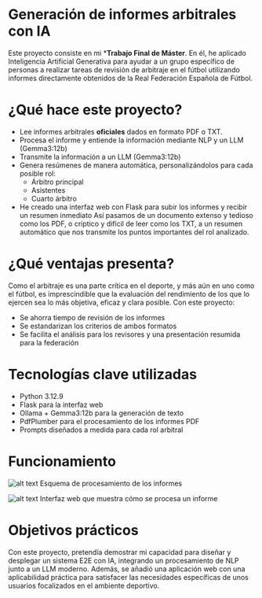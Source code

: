 # Generación de informes arbitrales con IA

Este proyecto consiste en mi ***Trabajo Final de Máster**. En él, he aplicado Inteligencia Artificial Generativa para ayudar a un grupo específico de personas a realizar tareas de revisión de arbitraje en el fútbol utilizando informes directamente obtenidos de la Real Federación Española de Fútbol.

# ¿Qué hace este proyecto?

- Lee informes arbitrales **oficiales** dados en formato PDF o TXT.
- Procesa el informe y entiende la información mediante NLP y un LLM (Gemma3:12b)
- Transmite la información a un LLM (Gemma3:12b)
- Genera resúmenes de manera automática, personalizándolos para cada posible rol:
    - Árbitro principal
    - Asistentes
    - Cuarto árbitro
- He creado una interfaz web con Flask para subir los informes y recibir un resumen inmediato
Así pasamos de un documento extenso y tedioso como los PDF, o críptico y difícil de leer como los TXT, a un resumen automático que nos transmite los puntos importantes del rol analizado.

# ¿Qué ventajas presenta?

Como el arbitraje es una parte crítica en el deporte, y más aún en uno como el fútbol, es imprescindible que la evaluación del rendimiento de los que lo ejercen sea lo más objetiva, eficaz y clara posible.
Con este proyecto:
- Se ahorra tiempo de revisión de los informes
- Se estandarizan los criterios de ambos formatos
- Se facilita el análisis para los revisores y una presentación resumida para la federación

# Tecnologías clave utilizadas

- Python 3.12.9
- Flask para la interfaz web
- Ollama + Gemma3:12b para la generación de texto
- PdfPlumber para el procesamiento de los informes PDF
- Prompts diseñados a medida para cada rol arbitral

# Funcionamiento

![alt text](image.png)
Esquema de procesamiento de los informes

![alt text](image-1.png)
Interfaz web que muestra cómo se procesa un informe

# Objetivos prácticos

Con este proyecto, pretendía demostrar mi capacidad para diseñar y desplegar un sistema E2E con IA, integrando un procesamiento de NLP junto a un LLM moderno. Además, se añadió una aplicación web con una aplicabilidad práctica para satisfacer las necesidades específicas de unos usuarios focalizados en el ambiente deportivo.